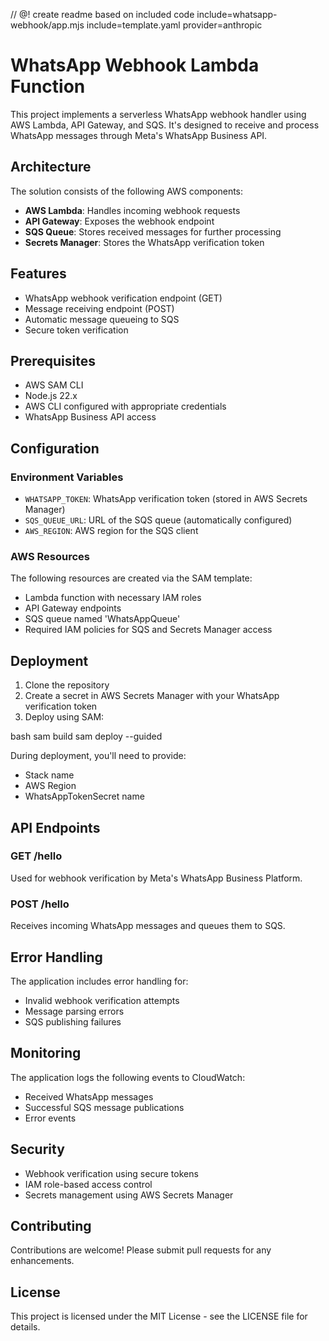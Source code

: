 // @! create readme based on included code include=whatsapp-webhook/app.mjs include=template.yaml provider=anthropic

# WhatsApp Webhook Lambda Function

This project implements a serverless WhatsApp webhook handler using AWS Lambda, API Gateway, and SQS. It's designed to receive and process WhatsApp messages through Meta's WhatsApp Business API.

## Architecture

The solution consists of the following AWS components:

- **AWS Lambda**: Handles incoming webhook requests
- **API Gateway**: Exposes the webhook endpoint
- **SQS Queue**: Stores received messages for further processing
- **Secrets Manager**: Stores the WhatsApp verification token

## Features

- WhatsApp webhook verification endpoint (GET)
- Message receiving endpoint (POST)
- Automatic message queueing to SQS
- Secure token verification

## Prerequisites

- AWS SAM CLI
- Node.js 22.x
- AWS CLI configured with appropriate credentials
- WhatsApp Business API access

## Configuration

### Environment Variables

- `WHATSAPP_TOKEN`: WhatsApp verification token (stored in AWS Secrets Manager)
- `SQS_QUEUE_URL`: URL of the SQS queue (automatically configured)
- `AWS_REGION`: AWS region for the SQS client

### AWS Resources

The following resources are created via the SAM template:

- Lambda function with necessary IAM roles
- API Gateway endpoints
- SQS queue named 'WhatsAppQueue'
- Required IAM policies for SQS and Secrets Manager access

## Deployment

1. Clone the repository
2. Create a secret in AWS Secrets Manager with your WhatsApp verification token
3. Deploy using SAM:

bash
sam build
sam deploy --guided


During deployment, you'll need to provide:
- Stack name
- AWS Region
- WhatsAppTokenSecret name

## API Endpoints

### GET /hello
Used for webhook verification by Meta's WhatsApp Business Platform.

### POST /hello
Receives incoming WhatsApp messages and queues them to SQS.

## Error Handling

The application includes error handling for:
- Invalid webhook verification attempts
- Message parsing errors
- SQS publishing failures

## Monitoring

The application logs the following events to CloudWatch:
- Received WhatsApp messages
- Successful SQS message publications
- Error events

## Security

- Webhook verification using secure tokens
- IAM role-based access control
- Secrets management using AWS Secrets Manager

## Contributing

Contributions are welcome! Please submit pull requests for any enhancements.

## License

This project is licensed under the MIT License - see the LICENSE file for details.